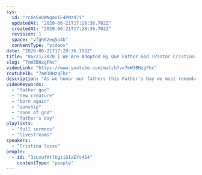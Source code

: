 ```yaml
---
sys:
  id: "rcAe5uUWNgauIF4PMz97i"
  updatedAt: "2020-06-21T17:28:36.702Z"
  createdAt: "2020-06-21T17:28:36.702Z"
  revision: 1
  space: "vfgh62eq5a4k"
  contentType: "videos"
date: "2020-06-21T17:28:36.702Z"
title: "06/21/2020 | We Are Adopted By Our Father God (Pastor Cristina Sosso)"
slug: "7mW3BHzgFhc"
videoLink: "https://www.youtube.com/watch?v=7mW3BHzgFhc"
YoutubeID: "7mW3BHzgFhc"
description: "As we honor our fathers this Father's Day we must remember to honor and love on our Father God. We are adopted into the family of God so we live out as sons of God. This sermon was delivered by Pastor Cris Sosso at Freedom Fellowship Church International."
videoKeywords:
  - "father god"
  - "new creature"
  - "born again"
  - "sonship"
  - "sons of god"
  - "father's day"
playlists:
  - "full sermons"
  - "livestreams"
speakers:
  - "Cristina Sosso"
people:
  - id: "3zLvufAtlKgiiGIaEYs4S4"
    contentType: "people"
---
```

